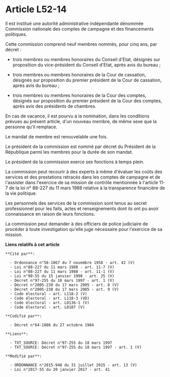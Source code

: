 # Article L52-14

Il est institué une autorité administrative indépendante dénommée Commission nationale des comptes de campagne et des
financements politiques. 

Cette commission comprend neuf membres nommés, pour cinq ans, par décret :

- trois membres ou membres honoraires du Conseil d'Etat, désignés sur proposition du vice-président du Conseil d'Etat, après
avis du bureau ;

- trois membres ou membres honoraires de la Cour de cassation, désignés sur proposition du premier président de la Cour de
cassation, après avis du bureau ;

- trois membres ou membres honoraires de la Cour des comptes, désignés sur proposition du premier président de la Cour des
comptes, après avis des présidents de chambres. 

En cas de vacance, il est pourvu à la nomination, dans les conditions prévues au présent article, d'un nouveau membre, de
même sexe que la personne qu'il remplace.

Le mandat de membre est renouvelable une fois.

Le président de la commission est nommé par décret du Président de la République parmi les membres pour la durée de son
mandat.

Le président de la commission exerce ses fonctions à temps plein.

La commission peut recourir à des experts à même d'évaluer les coûts des services et des prestations retracés dans les
comptes de campagne et de l'assister dans l'exercice de sa mission de contrôle mentionnée à l'article 11-7 de la loi n°
88-227 du 11 mars 1988 relative à la transparence financière de la vie politique. 

Les personnels des services de la commission sont tenus au secret professionnel pour les faits, actes et renseignements dont
ils ont pu avoir connaissance en raison de leurs fonctions. 

La commission peut demander à des officiers de police judiciaire de procéder à toute investigation qu'elle juge nécessaire
pour l'exercice de sa mission.

**Liens relatifs à cet article**

	**Cité par**:

	  - Ordonnance n°58-1067 du 7 novembre 1958 - art. 42 (V)
	  - Loi n°88-227 du 11 mars 1988 - art. 11-7 (V)
	  - Loi n°88-227 du 11 mars 1988 - art. 11-1 (V)
	  - Loi n°90-55 du 15 janvier 1990 - art. 25 (V)
	  - Décret n°97-255 du 18 mars 1997 - art. 1 (V)
	  - Décret n°2005-238 du 17 mars 2005 - art. 8 (V)
	  - Décret n°2005-238 du 17 mars 2005 - art. 9 (V)
	  - Code électoral - art. L118-2 (V)
	  - Code électoral - art. L118-3 (VD)
	  - Code électoral - art. LO136-1 (V)
	  - Code électoral - art. LO187 (V)

	**Codifié par**:

	  - Décret n°64-1086 du 27 octobre 1964

	**Liens**:

	  - TXT_SOURCE: Décret n°97-255 du 18 mars 1997
	  - TXT_SOURCE: Décret n°97-255 du 18 mars 1997 - art. 1 (V)

	**Modifié par**:

	  - ORDONNANCE n°2015-948 du 31 juillet 2015 - art. 13 (V)
	  - Loi n°2017-55 du 20 janvier 2017 - art. 41
